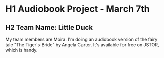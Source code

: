 # H1 Audiobook Project - March 7th
## H2 Team Name: Little Duck

My team members are Moira.
I'm doing an audiobook version of the fairy tale "The Tiger's Bride" by Angela Carter. It's available for free on JSTOR, which is handy.